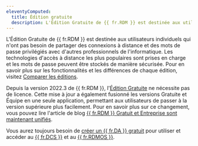 ```yaml
---
eleventyComputed:
  title: Édition gratuite
  description: L'Édition Gratuite de {{ fr.RDM }} est destinée aux utilisateurs individuels qui n'ont pas besoin de partager des connexions à distance et des mots de passe privilégiés avec d'autres professionnels de l'informatique.
---
```

L'Édition Gratuite de {{ fr.RDM }} est destinée aux utilisateurs individuels qui n'ont pas besoin de partager des connexions à distance et des mots de passe privilégiés avec d'autres professionnels de l'informatique. Les technologies d'accès à distance les plus populaires sont prises en charge et les mots de passe peuvent être stockés de manière sécurisée. Pour en savoir plus sur les fonctionnalités et les différences de chaque édition, visitez [Comparer les éditions](https://devolutions.net/remote-desktop-manager/compare).

Depuis la version 2022.3 de {{ fr.RDM }}, l'[Édition Gratuite](https://devolutions.net/remote-desktop-manager/home/downloadfree) ne nécessite pas de licence. Cette mise à jour a également fusionné les versions Gratuite et Équipe en une seule application, permettant aux utilisateurs de passer à la version supérieure plus facilement. Pour en savoir plus sur ce changement, vous pouvez lire l'article de blog [{{ fr.RDM }} Gratuit et Entreprise sont maintenant unifiés](https://blog.devolutions.net/2022/10/news-remote-desktop-manager-is-changing-for-the-better/).

Vous aurez toujours besoin de [créer un {{ fr.DA }} gratuit](https://login.devolutions.com/op/register) pour utiliser et accéder au [{{ fr.DCS }}](/cloud/overview/what-is-cloud/) et au [{{ fr.RDMOS }}](/cloud/rdm-online-services/).
